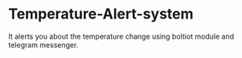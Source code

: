 # Temperature-Alert-system
It alerts you about the temperature change using boltiot module and telegram messenger.
